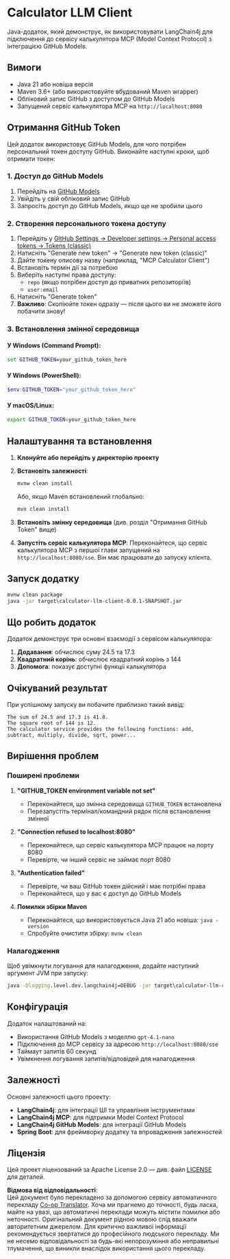 <!--
CO_OP_TRANSLATOR_METADATA:
{
  "original_hash": "ac2459c0d5cc823922e3d9240a95028c",
  "translation_date": "2025-07-13T19:14:10+00:00",
  "source_file": "03-GettingStarted/03-llm-client/solution/java/README.md",
  "language_code": "uk"
}
-->
# Calculator LLM Client

Java-додаток, який демонструє, як використовувати LangChain4j для підключення до сервісу калькулятора MCP (Model Context Protocol) з інтеграцією GitHub Models.

## Вимоги

- Java 21 або новіша версія
- Maven 3.6+ (або використовуйте вбудований Maven wrapper)
- Обліковий запис GitHub з доступом до GitHub Models
- Запущений сервіс калькулятора MCP на `http://localhost:8080`

## Отримання GitHub Token

Цей додаток використовує GitHub Models, для чого потрібен персональний токен доступу GitHub. Виконайте наступні кроки, щоб отримати токен:

### 1. Доступ до GitHub Models
1. Перейдіть на [GitHub Models](https://github.com/marketplace/models)
2. Увійдіть у свій обліковий запис GitHub
3. Запросіть доступ до GitHub Models, якщо ще не зробили цього

### 2. Створення персонального токена доступу
1. Перейдіть у [GitHub Settings → Developer settings → Personal access tokens → Tokens (classic)](https://github.com/settings/tokens)
2. Натисніть "Generate new token" → "Generate new token (classic)"
3. Дайте токену описову назву (наприклад, "MCP Calculator Client")
4. Встановіть термін дії за потребою
5. Виберіть наступні права доступу:
   - `repo` (якщо потрібен доступ до приватних репозиторіїв)
   - `user:email`
6. Натисніть "Generate token"
7. **Важливо**: Скопіюйте токен одразу — після цього ви не зможете його побачити знову!

### 3. Встановлення змінної середовища

#### У Windows (Command Prompt):
```cmd
set GITHUB_TOKEN=your_github_token_here
```

#### У Windows (PowerShell):
```powershell
$env:GITHUB_TOKEN="your_github_token_here"
```

#### У macOS/Linux:
```bash
export GITHUB_TOKEN=your_github_token_here
```

## Налаштування та встановлення

1. **Клонуйте або перейдіть у директорію проекту**

2. **Встановіть залежності**:
   ```cmd
   mvnw clean install
   ```
   Або, якщо Maven встановлений глобально:
   ```cmd
   mvn clean install
   ```

3. **Встановіть змінну середовища** (див. розділ "Отримання GitHub Token" вище)

4. **Запустіть сервіс калькулятора MCP**:
   Переконайтеся, що сервіс калькулятора MCP з першої глави запущений на `http://localhost:8080/sse`. Він має працювати до запуску клієнта.

## Запуск додатку

```cmd
mvnw clean package
java -jar target\calculator-llm-client-0.0.1-SNAPSHOT.jar
```

## Що робить додаток

Додаток демонструє три основні взаємодії з сервісом калькулятора:

1. **Додавання**: обчислює суму 24.5 та 17.3
2. **Квадратний корінь**: обчислює квадратний корінь з 144
3. **Допомога**: показує доступні функції калькулятора

## Очікуваний результат

При успішному запуску ви побачите приблизно такий вивід:

```
The sum of 24.5 and 17.3 is 41.8.
The square root of 144 is 12.
The calculator service provides the following functions: add, subtract, multiply, divide, sqrt, power...
```

## Вирішення проблем

### Поширені проблеми

1. **"GITHUB_TOKEN environment variable not set"**
   - Переконайтеся, що змінна середовища `GITHUB_TOKEN` встановлена
   - Перезапустіть термінал/командний рядок після встановлення змінної

2. **"Connection refused to localhost:8080"**
   - Переконайтеся, що сервіс калькулятора MCP працює на порту 8080
   - Перевірте, чи інший сервіс не займає порт 8080

3. **"Authentication failed"**
   - Перевірте, чи ваш GitHub токен дійсний і має потрібні права
   - Переконайтеся, що у вас є доступ до GitHub Models

4. **Помилки збірки Maven**
   - Переконайтеся, що використовується Java 21 або новіша: `java -version`
   - Спробуйте очистити збірку: `mvnw clean`

### Налагодження

Щоб увімкнути логування для налагодження, додайте наступний аргумент JVM при запуску:
```cmd
java -Dlogging.level.dev.langchain4j=DEBUG -jar target\calculator-llm-client-0.0.1-SNAPSHOT.jar
```

## Конфігурація

Додаток налаштований на:
- Використання GitHub Models з моделлю `gpt-4.1-nano`
- Підключення до MCP сервісу за адресою `http://localhost:8080/sse`
- Таймаут запитів 60 секунд
- Увімкнення логування запитів/відповідей для налагодження

## Залежності

Основні залежності цього проекту:
- **LangChain4j**: для інтеграції ШІ та управління інструментами
- **LangChain4j MCP**: для підтримки Model Context Protocol
- **LangChain4j GitHub Models**: для інтеграції GitHub Models
- **Spring Boot**: для фреймворку додатку та впровадження залежностей

## Ліцензія

Цей проект ліцензований за Apache License 2.0 — див. файл [LICENSE](../../../../../../03-GettingStarted/03-llm-client/solution/java/LICENSE) для деталей.

**Відмова від відповідальності**:  
Цей документ було перекладено за допомогою сервісу автоматичного перекладу [Co-op Translator](https://github.com/Azure/co-op-translator). Хоча ми прагнемо до точності, будь ласка, майте на увазі, що автоматичні переклади можуть містити помилки або неточності. Оригінальний документ рідною мовою слід вважати авторитетним джерелом. Для критично важливої інформації рекомендується звертатися до професійного людського перекладу. Ми не несемо відповідальності за будь-які непорозуміння або неправильні тлумачення, що виникли внаслідок використання цього перекладу.